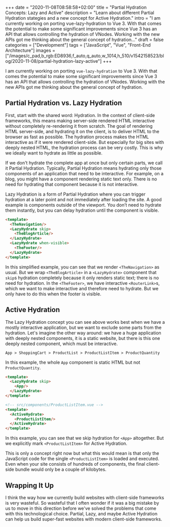 +++
date = "2020-11-08T08:58:58+02:00"
title = "Partial Hydration Concepts: Lazy and Active"
description = "Learn about different Partial Hydration stategies and a new concept for Active Hydration."
intro = "I am currently working on porting vue-lazy-hydration to Vue 3. With that comes the potential to make some significant improvements since Vue 3 has an API that allows controlling the hydration of VNodes. Working with the new APIs got me thinking about the general concept of hydration..."
draft = false
categories = ["Development"]
tags = ["JavaScript", "Vue", "Front-End Architecture"]
images = ["/images/c_pad,b_rgb:ED8936,f_auto,q_auto,w_1014,h_510/v1542158523/blog/2020-11-08/partial-hydration-lazy-active"]
+++

I am currently working on porting `vue-lazy-hydration` to Vue 3. With that comes the potential to make some significant improvements since Vue 3 has an API that allows controlling the hydration of VNodes. Working with the new APIs got me thinking about the general concept of hydration.

## Partial Hydration vs. Lazy Hydration

First, start with the shared word: Hydration. In the context of client-side frameworks, this means making server-side rendered HTML interactive without completely re-rendering it from scratch. The goal of rendering HTML server-side, and hydrating it on the client, is to deliver HTML to the browser as fast as possible. The hydration process makes the HTML interactive as if it were rendered client-side. But especially for big sites with deeply nested HTML, the hydration process can be very costly. This is why we ideally want to hydrate as little as possible.

If we don't hydrate the complete app at once but only certain parts, we call it Partial Hydration. Typically, Partial Hydration means hydrating only those components of an application that need to be interactive. For example, on a blog, you might have a component rendering static text only. There is no need for hydrating that component because it is not interactive.

Lazy Hydration is a form of Partial Hydration where you can trigger hydration at a later point and not immediately after loading the site. A good example is components outside of the viewport. You don’t need to hydrate them instantly, but you can delay hydration until the component is visible.

```html
<template>
  <TheNavigation/>
  <LazyHydrate skip>
    <TheBlogArticle/>
  </LazyHydrate>
  <LazyHydrate when-visible>
    <TheFooter/>
  </LazyHydrate>
</template>
```

In this simplified example, you can see that we render `<TheNavigation>` as usual. But we wrap `<TheBlogArticle>` in a `<LazyHydrate>` component that `skip`s hydration completely because it only renders static text; there is no need for hydration. In the `<TheFooter>`, we have interactive `<RouterLink>`s, which we want to make interactive and therefore need to hydrate. But we only have to do this when the footer is visible.

## Active Hydration

The Lazy Hydration concept you can see above works best when we have a mostly interactive application, but we want to exclude some parts from the hydration. Let's imagine the other way around: we have a huge application with deeply nested components, it is a static website, but there is this one deeply nested component, which must be interactive.

```
App > ShoppingCart > ProductList > ProductListItem > ProductQuantity
```

In this example, the whole `App` component is static HTML but not `ProductQuantity`.

```html
<template>
  <LazyHydrate skip>
    <App/>
  </LazyHydrate>
</template>
```

```html
<!-- src/components/ProductListItem.vue -->
<template>
  <ActiveHydrate>
    <ProductListItem/>
  </ActiveHydrate>
</template>
```

In this example, you can see that we skip hydration for `<App>` altogether. But we explicitly mark `<ProductListItem>` for Active Hydration.

This is only a concept right now but what this would mean is that only the JavaScript code for the single `<ProductListItem>` is loaded and executed. Even when your site consists of hundreds of components, the final client-side bundle would only be a couple of kilobytes.

## Wrapping It Up

I think the way how we currently build websites with client-side frameworks is very wasteful. So wasteful that I often wonder if it was a big mistake by us to move in this direction before we've solved the problems that come with this technological choice. Partial, Lazy, and maybe Active Hydration can help us build super-fast websites with modern client-side frameworks.
